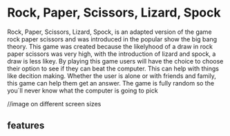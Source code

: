 # Rock, Paper, Scissors, Lizard, Spock

Rock, Paper, Scissors, Lizard, Spock, is an adapted version of the game rock paper scissors and was introduced in the popular show the big bang theory.
This game was created because the likelyhood of a draw in rock paper scissors was very high, with the introduction of lizard and spock, a draw is less likey.
By playing this game users will have the choice to choose their option to see if they can beat the computer. This can help with things like decition making.
Whether the user is alone or with friends and family, this game can help them get an answer. The game is fully random so the you`ll never know what the computer is going to pick

//image on different screen sizes

## features

